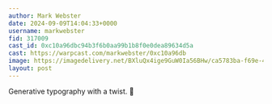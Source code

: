 ```yaml
---
author: Mark Webster
date: 2024-09-09T14:04:33+0000
username: markwebster
fid: 317009
cast_id: 0xc10a96dbc94b3f6b0aa99b1b8f0e0dea89634d5a
cast: https://warpcast.com/markwebster/0xc10a96db
image: https://imagedelivery.net/BXluQx4ige9GuW0Ia56BHw/ca5783ba-f69e-4186-25ae-1127e6716600/original
layout: post
---
```

Generative typography with a twist. 🕺  

<img src='https://imagedelivery.net/BXluQx4ige9GuW0Ia56BHw/ca5783ba-f69e-4186-25ae-1127e6716600/original' alt='' referrerpolicy='no-referrer'/>